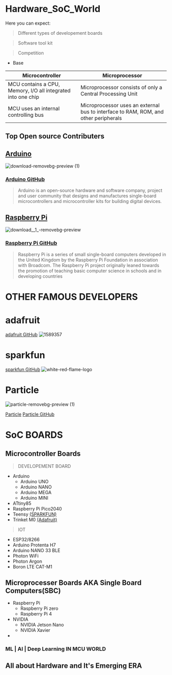 # Hardware_SoC_World


Here you can expect: 

 > Different types of developement boards
                    
 > Software tool kit
                    
 > Competition 

- Base 

Microcontroller | Microprocessor
---------------| --------------
MCU contains a CPU, Memory, I/O all integrated into one chip | Microprocessor consists of only a Central Processing Unit
MCU uses an internal controlling bus | Microprocessor uses an external bus to interface to RAM, ROM, and other peripherals



## Top Open source Contributers

## [Arduino](https://www.arduino.cc/) 
![download-removebg-preview (1)](https://user-images.githubusercontent.com/58439868/133879897-f12a5469-418c-44fe-a7aa-dfad66a1df0c.png)

### [Arduino GitHub](https://github.com/arduino)

 > Arduino is an open-source hardware and software company, project and user community that designs
 and manufactures single-board microcontrollers and microcontroller kits for building digital devices.

## [Raspberry Pi](https://www.raspberrypi.org/)

![download__1_-removebg-preview](https://user-images.githubusercontent.com/58439868/133880031-3336746b-de2e-4ecd-bd3d-78c5debcb693.png)

### [Raspberry Pi GitHub](https://github.com/raspberrypi) 

> Raspberry Pi is a series of small single-board computers developed in the United Kingdom by the Raspberry Pi
Foundation in association with Broadcom. The Raspberry Pi project originally leaned towards the promotion of
teaching basic computer science in schools and in developing countries


# OTHER FAMOUS DEVELOPERS

# adafruit

[adafruit GitHub](https://github.com/adafruit)
             ![1589357](https://user-images.githubusercontent.com/58439868/133886969-81e5560b-41cb-48a1-bf7d-7ec0e6ab29e4.png)


# sparkfun

[sparkfun GitHub](https://github.com/sparkfun)
            ![white-red-flame-logo](https://user-images.githubusercontent.com/58439868/133886974-a01cc671-3a99-4e52-80e0-369954ea9865.png)

# Particle

![particle-removebg-preview (1)](https://user-images.githubusercontent.com/58439868/133887796-4993834c-a866-4c10-8ccf-dba8214b2a3f.png)

[Particle](https://www.particle.io/)
[Particle GitHub](https://github.com/particle-iot)

# SoC BOARDS

## Microcontroller Boards

> DEVELOPEMENT BOARD

* Arduino
  * Arduino UNO
  * Arduino NANO
  * Arduino MEGA
  * Arduino MINI
* ATtiny85
* Raspberry Pi Pico2040
* Teensy [(SPARKFUN)](http://www.sparkfun.com/)
* Trinket M0 [(Adafruit)](https://www.adafruit.com/)

> IOT

- ESP32/8266
- Arduino Protenta H7
- Arduino NANO 33 BLE 
- Photon WiFi
- Photon Argon
- Boron LTE CAT-M1



## Microprocesser Boards AKA Single Board Computers(SBC)

* Raspberry Pi
  * Raspberry Pi zero
  * Raspberry Pi 4
* NVIDIA
  * NVIDIA Jetson Nano
  * NVIDIA Xavier
* 



### ML | AI | Deep Learning  IN MCU WORLD



## All about Hardware and It's Emerging ERA
 
